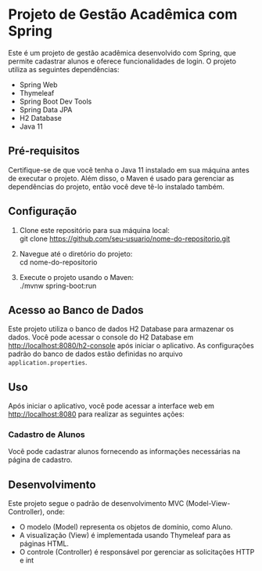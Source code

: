 # Projeto de Gestão Acadêmica com Spring

Este é um projeto de gestão acadêmica desenvolvido com Spring, que permite cadastrar alunos e oferece funcionalidades de login. O projeto utiliza as seguintes dependências:

- Spring Web
- Thymeleaf
- Spring Boot Dev Tools
- Spring Data JPA
- H2 Database
- Java 11

## Pré-requisitos

Certifique-se de que você tenha o Java 11 instalado em sua máquina antes de executar o projeto. Além disso, o Maven é usado para gerenciar as dependências do projeto, então você deve tê-lo instalado também.

## Configuração

1. Clone este repositório para sua máquina local:<br>
    git clone https://github.com/seu-usuario/nome-do-repositorio.git

2. Navegue até o diretório do projeto:<br>
    cd nome-do-repositorio

3. Execute o projeto usando o Maven:<br>
    ./mvnw spring-boot:run

## Acesso ao Banco de Dados

Este projeto utiliza o banco de dados H2 Database para armazenar os dados. Você pode acessar o console do H2 Database em [http://localhost:8080/h2-console](http://localhost:8080/h2-console) após iniciar o aplicativo. As configurações padrão do banco de dados estão definidas no arquivo `application.properties`.

## Uso

Após iniciar o aplicativo, você pode acessar a interface web em [http://localhost:8080](http://localhost:8080) para realizar as seguintes ações:

### Cadastro de Alunos

Você pode cadastrar alunos fornecendo as informações necessárias na página de cadastro.

## Desenvolvimento

Este projeto segue o padrão de desenvolvimento MVC (Model-View-Controller), onde:

- O modelo (Model) representa os objetos de domínio, como Aluno.
- A visualização (View) é implementada usando Thymeleaf para as páginas HTML.
- O controle (Controller) é responsável por gerenciar as solicitações HTTP e int
